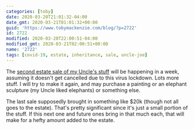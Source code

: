 ```yaml
---
categories: [toby]
date: 2020-03-20T21:01:32-04:00
date_gmt: 2020-03-21T01:01:32+00:00
guid: 'https://www.tobymackenzie.com/blog/?p=2722'
id: 2722
modified: 2020-03-20T22:00:51-04:00
modified_gmt: 2020-03-21T02:00:51+00:00
name: '2722'
tags: [covid-19, estate, inheritance, sale, uncle-joe]
---
```


The [second estate sale of my Uncle's stuff](https://www.estatesales.net/OH/Berea/44017/2509080) will be happening in a week, assuming it doesn't get cancelled due to this virus lockdown.<!--more-->  Lots more stuff.  I will try to make it again, and may purchase a painting or an elephant sculpture (my Uncle liked elephants) or something else.

The last sale supposedly brought in something like $20k (though not all goes to the estate).  That's pretty significant since it's just a small portion of the stuff.  If this next one and future ones bring in that much each, that will make for a hefty amount added to the estate.
